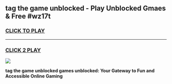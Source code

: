 
## tag the game unblocked - Play Unblocked Gmaes & Free #wz17t
<h3>
<a href="https://premium.freeplayer.one?title=tag_the_game_unblocked&ref=03M">CLICK TO PLAY</a></h3>
<hr>

<h3>
<a href="https://premium.freeplayer.one?title=tag_the_game_unblocked&ref=03M">CLICK 2 PLAY</a>
  
</h3>

<a href="https://premium.freeplayer.one?title=tag_the_game_unblocked&ref=03M"><img src="https://clearcache.store/games.png"></a>


**tag the game unblocked games unblocked: Your Gateway to Fun and Accessible Online Gaming**
